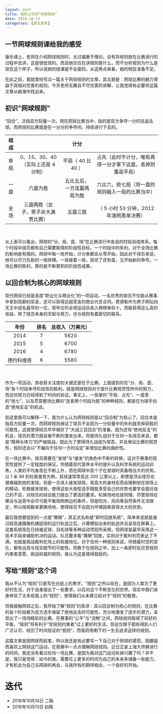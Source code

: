 ```yaml
---
layout: post
title: 我所认识的“网球规则”
date: 2016-10-13
categories: [遇见思考]
---
```


## 一节网球规则课给我的感受

康乐课上，老师在介绍网球规则时，太过偏重于理论。没有将规则放在比赛进行的过程中去讲，这是很低效的。而且她仅仅在讲规则是什么，而不分析规则为什么是现在这个样子，所以说她的授课是不全面的。从这两点来看，她的明显准备不足。

在此之前，我就曾经写过一篇关于网球规则的文章，其主题是：网球比赛的魅力得益于其相对完善的规则。今天老师无趣且不尽完善的讲解，让我觉得有必要将这篇文章从脑海中找出来。

## 初识"网球规则"

“回合”，泛指双方较量一次。用在网球比赛当中，指的是双方争夺一分的往返击球。而网球的比赛就是在一分分的争夺间，持续进行下去的。

|  组成  |                                          |      计分       |                               |
| :--: | :--------------------------------------: | :-----------: | :---------------------------: |
|  单局  | 0、15、30、40                      （实际上还是 4 分制） | 平局（ 40 比 40 ） | 占先（此时不计分，唯有再得一分才拿下这盘，丢掉则重返平局） |
|  一盘  |                   六盘为胜                   | 五比五后，一方连赢两局为胜 |   六比六，抢七局（将一盘的规则融入一局的比赛当中）    |
|  全场  |            三盘两胜（女子，男子非大满贯比赛）             |     五盘三胜      |  （ 5 小时 53 分钟，2012 年澳网男单决赛）   |

 

从上表可以看出，网球的“分、局、盘、场”在比赛进行中各自的时段自成体系，每个时段中球员都有自己需要取得的阶段性目标。一个时段中的失利，对于全场比赛的影响是有限的。网球中每一局开始，计分表都会从零开始，因此对于球员来说，他可以尽力在新的一局拼搏。一局接着一局，局完了还有盘，又开始新的争夺。一场比赛的胜利，靠的是不断累积的阶段性成果。

## 以回合制为核心的网球规则

现代网球已经是高度“职业化与商业化”的一项运动，一名优秀的球员不仅能从赛事中拿到高额的奖金，还可以获得远超奖金的商业代言合同。费德勒作为男子网坛四天王中成名最早的一位，常年位列全球运动员收入榜榜单前十。而能获得这么高的收益，除了球员本身的天赋与努力，也与规则有着密切的联系。

|  年份   |  排名  | 总收入（万美元） |
| :---: | :--: | :------: |
| 2014  |  7   |   5620   |
| 2015  |  5   |   6700   |
| 2016  |  4   |   6780   |
| 德约科维奇 |  6   |   5580   |

 

作为一项运动，其收获关注度的关键还是在于比赛。上面提到的在“分、局、盘、场”各个时段争夺阶段性的胜利，就是网球规则对于提升比赛观赏性所作的努力，而这份努力已经得到了时间的验证。事实上，一局里的“平局、占先”、一盘里的“抢七”，以及贯穿整场比赛的“连拿两个时段为胜”的种种规则，都是在为球手创造“绝地反击”的机会。

到这里我可以解释一下，我为什么认为网球规则是以“回合制”为核心了。回合本是指双方较量一次，而网球规则保证了球员不会因为一分较量中的失利就丢掉获胜的可能性，这就使得球员早早做好了“大战三百回合”的准备。因为还有“绝地反击”的机会，球员的潜力就会被不断的激发出来。但是持久战对于任何一名球员来说，都是“精神与体力”的严峻挑战。因此为了使得持久战成为常态，并且保证比赛的观赏性，规则还会以“不偏向于任何一方的设定”来增加比赛的曲折性。

在一场比赛中，球员需要在“发球”与“接发”的角色中不断的转换，这对于赛事的观赏性提供了一定程度的保证。伴随着现代营养水平的提升以及科学系统的运动训练，人类的平均身高在不断上升，而在网球中高个子在发球时具备相当大的优势。以 1 米 96 的拉奥里奇为例，其球速常常高达 200 公里以上，即使是顶尖球员也很难碰到他的发球。但是一旦进入接发球局，其高大的身材反而会限制他在球场上的移动。轮换接发球局，使得这些大炮型选手既能享受自己的优势也要学会面对自己的不足，对球员的综合能力提出了更高的要求。轮换场地也是同理，尽管球场在建设与运营中会尽可能平衡球网两边的条件，但是阳光、风向等自然条件无法限定，所以按局数来更换场地，使得球员不会因为环境因素获得太大的优势。

最后我想要提到的一点是“鹰眼”，其正式名称是“即时回放系统”，简单来说就是通过超高速摄像机捕捉球的运行轨迹之后，计算模拟出来的轨迹并且呈现在屏幕上。这套系统现在已经被足球、羽毛球等多种运动项目所采用，但网球是最早采用这一技术手段来辅助判决的运动。队员要求看“鹰眼”回放，实则对于裁判判罚表达了不满，也就是挑战裁判在场上的权威地位。对于任何一种规则来说，伴随着时空的变化，都有出现与现实脱节的可能性。而敢于在规则之中，加上一条即时反应受规则约束者意愿、挑战权威的规则，我认为这是值得鼓励的。

## 写给“规则”这个词

我从不认为“规则”只是写在白纸上的黑字，“规则”之所以存在，是因为人类为了更好的生活，对于自身提出了一些要求，以应对这个不断变化的世界。现实中我们亲身体验了太多纸面上的“规则”，使得我们从未建立起对于“规则”的敬畏。

但我接触网球之后，我开始了解“规则”的真谛：其以回合制为核心的规则，在比赛的各个阶段都为双方选手保留了绝地反击的可能性，充分地激发了选手的潜力，呈现出了一场场精彩的比赛。在赛事的“公平”与“流畅”之间，网球规则取得了较好的平衡。“规则”将有利于“受规则约束者”过上更好的生活，但这仅限于那些得到人们广泛认可、经历了时间验证的“规则”，而我将用剩下的一生去追求这样的规则。

这篇文章是因网球而起笔，所以我还是有必要写一下自己对于网球的感受。因娜姐而喜欢上网球这门运动，在观赛中一点点理解网球规则。近日正是上海大师赛进行的时间，我还没有看过任何一场比赛，是因为我对这门运动失掉兴趣了吗？并不是，我只是觉得：如今的我，需要花上更多的时间为自己的未来多储备一些能力，才有机会为自己与网球的再会，与我所有的期待相会，一个良好的开始。

# 迭代

* 2016年10月14日 二稿
* 2016年10月13日 初稿







